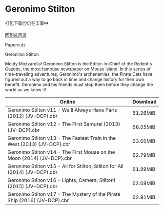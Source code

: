 # Geronimo Stilton

打包下载📦仍在工事中

[回到总目录](/Catalogs.md)

Papercutz

Geronimo Stilton

Moldy Mozzarella! Geronimo Stilton is the Editor-In-Chief of the Rodent's Gazette, the most famouse newspaper on Mouse Island. In this series of time-traveling adventures, Geronimo's archenemies, the Pirate Cats have figured out a way to go back in time and change history for their own benefit. Geronimo and his friends must stop them before they change the world as we know it!





Online | Download
--- | ---
Geronimo Stilton v11 - We'll Always Have Paris (2012) (JV-DCP).cbr | 61.26MiB
Geronimo Stilton v12 - The First Samurai (2013) (JV-DCP).cbr | 66.05MiB
Geronimo Stilton v13 - The Fastest Train in the West (2013) (JV-DCP).cbr | 63.60MiB
Geronimo Stilton v14 - The First Mouse on the Moon (2014) (JV-DCP).cbr | 62.79MiB
Geronimo Stilton v15 - All for Stilton, Stilton for All (2014) (JV-DCP).cbr | 61.89MiB
Geronimo Stilton v16 - Lights, Camera, Stilton! (2015) (JV-DCP).cbr | 62.69MiB
Geronimo Stilton v17 - The Mystery of the Pirate Ship (2016) (JV-DCP).cbr | 62.91MiB